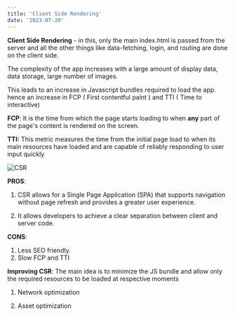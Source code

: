 ```yaml
---
title: 'Client Side Rendering'
date: '2023-07-20'
---
```

**Client Side Rendering** - in this, only the main index.html is passed from the server and all the other things like data-fetching, login, and routing are done on the client side.

The complexity of the app increases with a large amount of display data, data storage, large number of images.

This leads to an increase in Javascript bundles required to load the app. hence an increase in FCP ( First contentful paint ) and TTI ( Time to interactive)

**FCP**: It is the time from which the page starts loading to when **any** part of the page's content is rendered on the screen.

**TTI:** This metric measures the time from the initial page load to when its main resources have loaded and are capable of reliably responding to user input quickly

![CSR](/images/CSR.png)

**PROS**:

1.  CSR allows for a Single Page Application (SPA) that supports navigation without page refresh and provides a greater user experience.

2.  It allows developers to achieve a clear separation between client and server code.

**CONS**:

1.  Less SEO friendly.
2.  Slow FCP and TTI

**Improving CSR**: The main idea is to minimize the JS bundle and allow only the required resources to be loaded at respective moments

1.  Network optimization

2.  Asset optimization